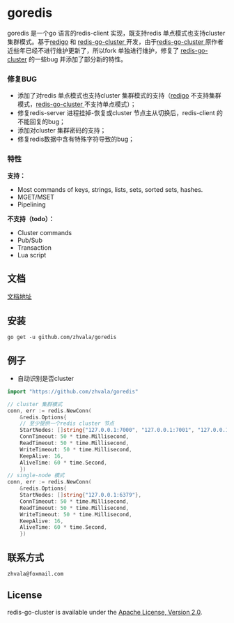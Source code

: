 # goredis

goredis 是一个go 语言的redis-client 实现，既支持redis 单点模式也支持cluster 集群模式。基于[redigo](https://github.com/garyburd/redigo) 和 [redis-go-cluster ](https://github.com/chasex/redis-go-cluster)开发，由于[redis-go-cluster ](https://github.com/chasex/redis-go-cluster) 原作者近些年已经不进行维护更新了，所以fork 单独进行维护，修复了 [redis-go-cluster](https://github.com/chasex/redis-go-cluster) 的一些bug 并添加了部分新的特性。

### 修复BUG

- 添加了对redis 单点模式也支持cluster 集群模式的支持（[redigo](https://github.com/garyburd/redigo) 不支持集群模式，[redis-go-cluster ](https://github.com/chasex/redis-go-cluster) 不支持单点模式）；
- 修复redis-server 进程挂掉-恢复或cluster 节点主从切换后，redis-client 的不能回复的bug；
- 添加对cluster 集群密码的支持；
- 修复redis数据中含有特殊字符导致的bug；

### 特性

**支持：**

- Most commands of keys, strings, lists, sets, sorted sets, hashes.
- MGET/MSET
- Pipelining

**不支持（todo）：**

- Cluster commands
- Pub/Sub
- Transaction
- Lua script

## 文档

[文档地址](https://godoc.org/github.com/zhvala/goredis)

## 安装

```shell
go get -u github.com/zhvala/goredis
```

## 例子

- 自动识别是否cluster

```go
import "https://github.com/zhvala/goredis"

// cluster 集群模式
conn, err := redis.NewConn(
    &redis.Options{
    // 至少提供一个redis cluster 节点
	StartNodes: []string{"127.0.0.1:7000", "127.0.0.1:7001", "127.0.0.1:7002"},
	ConnTimeout: 50 * time.Millisecond,
	ReadTimeout: 50 * time.Millisecond,
	WriteTimeout: 50 * time.Millisecond,
	KeepAlive: 16,
	AliveTime: 60 * time.Second,
    })
// single-node 模式
conn, err := redis.NewConn(
    &redis.Options{
	StartNodes: []string{"127.0.0.1:6379"},
	ConnTimeout: 50 * time.Millisecond,
	ReadTimeout: 50 * time.Millisecond,
	WriteTimeout: 50 * time.Millisecond,
	KeepAlive: 16,
	AliveTime: 60 * time.Second,
    })
```

## 联系方式

```shell
zhvala@foxmail.com
```

## License

redis-go-cluster is available under the [Apache License, Version 2.0](http://www.apache.org/licenses/LICENSE-2.0.html).